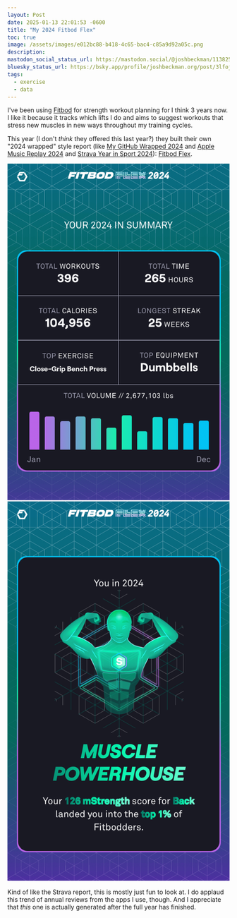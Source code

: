 ```yaml
---
layout: Post
date: 2025-01-13 22:01:53 -0600
title: "My 2024 Fitbod Flex"
toc: true
image: /assets/images/e012bc88-b418-4c65-bac4-c85a9d92a05c.png
description: 
mastodon_social_status_url: https://mastodon.social/@joshbeckman/113825074697568629
bluesky_status_url: https://bsky.app/profile/joshbeckman.org/post/3lfojnfuzls2q
tags:
  - exercise
  - data
---
```



I've been using [Fitbod](https://fitbod.me/) for strength workout planning for I think 3 years now. I like it because it tracks which lifts I do and aims to suggest workouts that stress new muscles in new ways throughout my training cycles.

This year (I don't _think_ they offered this last year?) they built their own "2024 wrapped" style report (like [My GitHub Wrapped 2024](https://www.joshbeckman.org/blog/github-wrapped-2024) and [Apple Music Replay 2024](https://www.joshbeckman.org/blog/listening/apple-music-replay-2024) and [Strava Year in Sport 2024](https://www.joshbeckman.org/blog/strava-year-in-sport-2024)): [Fitbod Flex](https://app.fitbod.me/year/2024/9bc865e2-3125-491c-8c30-3c59e0442cf1).

![IMG_4235](/assets/images/e012bc88-b418-4c65-bac4-c85a9d92a05c.png)
![IMG_4234](/assets/images/a63b821c-07e1-41d3-9ef4-efd917f13b2b.png)

Kind of like the Strava report, this is mostly just fun to look at. I do applaud this trend of annual reviews from the apps I use, though. And I appreciate that _this_ one is actually generated after the full year has finished.
